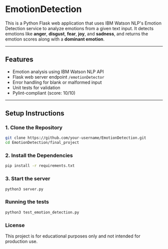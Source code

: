 # EmotionDetection

This is a Python Flask web application that uses IBM Watson NLP's Emotion Detection service to analyze emotions from a given text input. 
It detects emotions like **anger**, **disgust**, **fear**, **joy**, and **sadness**, and returns the emotion scores along with a **dominant emotion**.

---

## Features

- Emotion analysis using IBM Watson NLP API
- Flask web server endpoint `/emotionDetector`
- Error handling for blank or malformed input
- Unit tests for validation
- Pylint-compliant (score: 10/10)

---

## Setup Instructions

### 1. Clone the Repository
```bash
git clone https://github.com/your-username/EmotionDetection.git
cd EmotionDetection/final_project
```

### 2. Install the Dependencies
```bash
pip install -r requirements.txt
```

### 3. Start the server
```bash
python3 server.py
```

### Running the tests
```bash
python3 test_emotion_detection.py
```

### License
This project is for educational purposes only and not intended for production use.